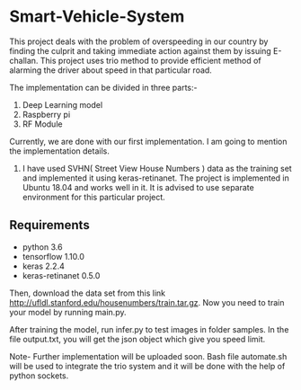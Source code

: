# Smart-Vehicle-System

This project deals with the problem of overspeeding in our country by finding the culprit and taking immediate action against them by issuing E-challan. This project uses trio method to provide efficient method of alarming the driver about speed in that particular road. 

The implementation can be divided in three parts:-

1) Deep Learning model
2) Raspberry pi
3) RF Module

Currently, we are done with our first implementation. I am going to mention the implementation details.

1) I have used SVHN( Street View House Numbers ) data as the training set and implemented it using keras-retinanet. The project is implemented in Ubuntu 18.04 and works well in it. It is advised to use separate environment for this particular project.

## Requirements

- python 3.6
- tensorflow 1.10.0
- keras 2.2.4
- keras-retinanet 0.5.0
                                 
Then, download the data set from this link http://ufldl.stanford.edu/housenumbers/train.tar.gz. Now you need to train your model by running main.py.

After training the model, run infer.py to test images in folder samples. In the file output.txt, you will get the json object which give you speed limit.

Note- Further implementation will be uploaded soon. Bash file automate.sh will be used to integrate the trio system and it will be done with the help of python sockets. 
